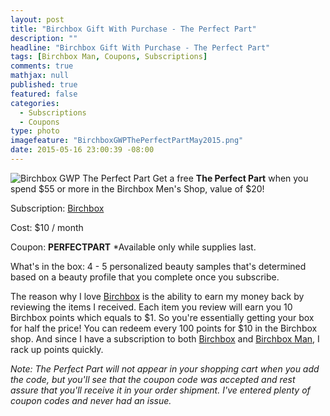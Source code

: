 ```yaml
---
layout: post
title: "Birchbox Gift With Purchase - The Perfect Part"
description: ""
headline: "Birchbox Gift With Purchase - The Perfect Part"
tags: [Birchbox Man, Coupons, Subscriptions]
comments: true
mathjax: null
published: true
featured: false
categories: 
  - Subscriptions
  - Coupons
type: photo
imagefeature: "BirchboxGWPThePerfectPartMay2015.png"
date: 2015-05-16 23:00:39 -08:00
---
```

![Birchbox GWP The Perfect Part](/images/BirchboxGWPThePerfectPartMay2015.png)
Get a free <b>The Perfect Part</b> when you spend $55 or more in the Birchbox Men's Shop, value of $20!
<br>

<p>Subscription: <a href="https://www.birchbox.com/invite/whatsupmailbox">Birchbox</a></p>
<p>Cost: $10 / month</p>
<p>Coupon: <b>PERFECTPART</b> *Available only while supplies last.</p>
<p>What's in the box: 4 - 5 personalized beauty samples that's determined based on a beauty profile that you complete once you subscribe.</p>

<p>The reason why I love <a href="https://www.birchbox.com/invite/whatsupmailbox">Birchbox</a> is the ability to earn my money back by reviewing the items I received. Each item you review will earn you 10 Birchbox points which equals to $1. So you're essentially getting your box for half the price!
You can redeem every 100 points for $10 in the Birchbox shop. And since I have a subscription to both <a href="https://www.birchbox.com/invite/whatsupmailbox">Birchbox</a> and <a href="https://www.birchbox.com/invite/whatsupmailbox">Birchbox Man</a>, I rack up points quickly.</p>

<p><i>Note: The Perfect Part will not appear in your shopping cart when you add the code, but you'll see that the coupon code was accepted and rest assure that you'll receive it in your order shipment. I've entered plenty of coupon codes and never had an issue.</i></p>
